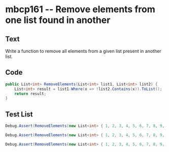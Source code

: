 # mbcp161 -- Remove elements from one list found in another

## Text

Write a function to remove all elements from a given list present in another list.

## Code

```csharp
public List<int> RemoveElements(List<int> list1, List<int> list2) {
    List<int> result = list1.Where(x => !list2.Contains(x)).ToList();
    return result;
}
```

## Test List

```csharp
Debug.Assert(RemoveElements(new List<int> { 1, 2, 3, 4, 5, 6, 7, 8, 9, 10 }, new List<int> { 2, 4, 6, 8 }).SequenceEqual(new List<int> { 1, 3, 5, 7, 9, 10 }));
```

```csharp
Debug.Assert(RemoveElements(new List<int> { 1, 2, 3, 4, 5, 6, 7, 8, 9, 10 }, new List<int> { 1, 3, 5, 7 }).SequenceEqual(new List<int> { 2, 4, 6, 8, 9, 10 }));
```

```csharp
Debug.Assert(RemoveElements(new List<int> { 1, 2, 3, 4, 5, 6, 7, 8, 9, 10 }, new List<int> { 5, 7 }).SequenceEqual(new List<int> { 1, 2, 3, 4, 6, 8, 9, 10 }));
```
